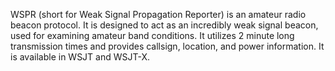 WSPR (short for Weak Signal Propagation Reporter) is an amateur radio beacon protocol. It is designed to act as an incredibly weak signal beacon, used for examining amateur band conditions. It utilizes 2 minute long transmission times and provides callsign, location, and power information. It is available in WSJT and WSJT-X.